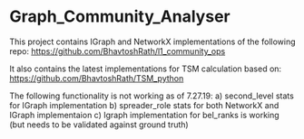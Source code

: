 # Graph_Community_Analyser

This project contains IGraph and NetworkX implementations of the following repo:
https://github.com/BhavtoshRath/l1_community_ops

It also contains the latest implementations for TSM calculation based on:
https://github.com/BhavtoshRath/TSM_python

The following functionality is not working as of 7.27.19:
a) second_level stats for IGraph implementation
b) spreader_role stats for both NetworkX and IGraph implementaion
c) Igraph implementation for bel_ranks is working (but needs to be validated against ground truth)
